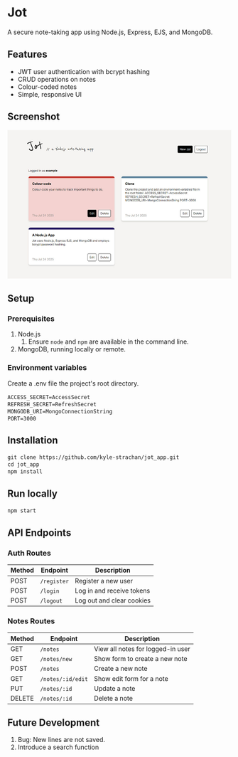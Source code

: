 # Jot
A secure note-taking app using Node.js, Express, EJS, and MongoDB.

## Features
* JWT user authentication with bcrypt hashing
* CRUD operations on notes
* Colour-coded notes
* Simple, responsive UI

## Screenshot
![Screenshot of app's user interface](./public/images/jot-screenshot.jpg)

## Setup
### Prerequisites
1. Node.js
    1. Ensure `node` and `npm` are available in the command line.
2. MongoDB, running locally or remote.

### Environment variables
Create a .env file the project's root directory.
```
ACCESS_SECRET=AccessSecret
REFRESH_SECRET=RefreshSecret
MONGODB_URI=MongoConnectionString
PORT=3000
```

## Installation
```
git clone https://github.com/kyle-strachan/jot_app.git
cd jot_app
npm install
```

## Run locally
```
npm start
```

## API Endpoints

### Auth Routes

| Method | Endpoint      | Description               |
|--------|---------------|---------------------------|
| POST   | `/register`   | Register a new user       |
| POST   | `/login`      | Log in and receive tokens |
| POST   | `/logout`     | Log out and clear cookies |

### Notes Routes

| Method | Endpoint           | Description                      |
|--------|--------------------|----------------------------------|
| GET    | `/notes`           | View all notes for logged-in user |
| GET    | `/notes/new`       | Show form to create a new note  |
| POST   | `/notes`           | Create a new note               |
| GET    | `/notes/:id/edit`  | Show edit form for a note       |
| PUT    | `/notes/:id`       | Update a note                   |
| DELETE | `/notes/:id`       | Delete a note                   |

## Future Development
1. Bug: New lines are not saved.
2. Introduce a search function